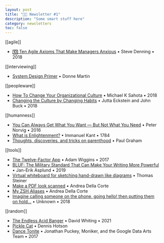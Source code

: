 ```yaml
---
layout: post
title: "👨‍💻 Newsletter #1"
description: "Some smart stuff here"
category: newsletters
toc: false
---
```


[[agile]]

- [🔟 Ten Agile Axioms That Make Managers Anxious](https://www.forbes.com/sites/stevedenning/2018/06/17/ten-agile-axioms-that-make-managers-anxious/#221a1e124619) • Steve Denning • 2018

[[interviewing]]

- [System Design Primer](https://github.com/donnemartin/system-design-primer) • Donne Martin

[[peopleware]]

- [How To Change Your Organizational Culture](http://agilitrix.com/2018/07/change-organizational-culture/) • Michael K Sahota • 2018
- [Changing the Culture by Changing Habits](https://www.agilebossanova.com/changing-the-culture-by-changing-habits/) • Jutta Eckstein and John Buck • 2018

[[humanness]]

- [You Can Always Get What You Want — But Not What You Need](https://www.youtube.com/watch?v=QCw_D7dr7Rw) • Peter Norvig • 2016
- [What is Enlightenment?](http://legacy.earlham.edu/~mileske/Files/Kant%27s%20An%20Answer%20to%20the%20Question%20What%20is%20Enlightenment.htm) • Immanuel Kant • 1784
- [Thoughts, discoveries, and tricks on parenthood](https://www.unclepaul.io/) • Paul Graham

[[tools]]

- [The Twelve-Factor App](https://12factor.net/) • Adam Wiggins • 2017
- [BLUF: The Military Standard That Can Make Your Writing More Powerful](https://www.animalz.co/blog/bottom-line-up-front/) • Jan-Erik Asplund • 2019
- [Virtual whiteboard for sketching hand-drawn like diagrams](https://excalidraw.com/) • Thomas Steiner
- [Make a PDF look scanned](https://gist.github.com/andreadellacorte/cd45b93c84de1773a742b22e40380e36) • Andrea Della Corte
- [My ZSH Aliases](https://gist.github.com/andreadellacorte/3aa914c411ca22ab1fa2ce6cc6fb8d76) • Andrea Della Corte
- [Imagine calling someone on the phone, going hello! then putting them on hold...](https://nohello.net/) • Unknown • 2018

[[random]]

* [The Endless Acid Banger](https://www.vitling.xyz/toys/acid-banger/) • David Whiting • 2021
* [Pickle Cat](https://dn.ht/picklecat/) • Dennis Hotson
* [Dance Tonite](https://tonite.dance/) • Jonathan Puckey, Moniker, and the Google Data Arts Team • 2017